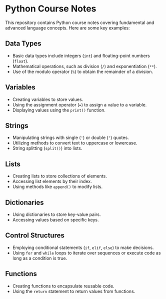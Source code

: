 # Python Course Notes

This repository contains Python course notes covering fundamental and advanced language concepts. Here are some key examples:

## Data Types

- Basic data types include integers (`int`) and floating-point numbers (`float`).
- Mathematical operations, such as division (`/`) and exponentiation (`**`).    
- Use of the modulo operator (`%`) to obtain the remainder of a division.

## Variables

- Creating variables to store values.
- Using the assignment operator (`=`) to assign a value to a variable.
- Displaying values using the `print()` function.

## Strings

- Manipulating strings with single (`'`) or double (`"`) quotes.
- Utilizing methods to convert text to uppercase or lowercase.
- String splitting (`split()`) into lists.

## Lists

- Creating lists to store collections of elements.
- Accessing list elements by their index.
- Using methods like `append()` to modify lists.

## Dictionaries

- Using dictionaries to store key-value pairs.
- Accessing values based on specific keys.

## Control Structures

- Employing conditional statements (`if`, `elif`, `else`) to make decisions.
- Using `for` and `while` loops to iterate over sequences or execute code as long as a condition is true.

## Functions

- Creating functions to encapsulate reusable code.
- Using the `return` statement to return values from functions.
